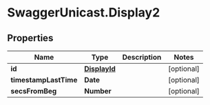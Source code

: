 # SwaggerUnicast.Display2

## Properties

Name | Type | Description | Notes
------------ | ------------- | ------------- | -------------
**id** | [**DisplayId**](DisplayId.md) |  | [optional] 
**timestampLastTime** | **Date** |  | [optional] 
**secsFromBeg** | **Number** |  | [optional] 


